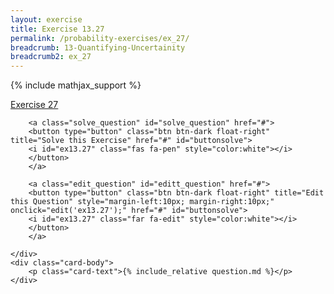 ```yaml
---
layout: exercise
title: Exercise 13.27
permalink: /probability-exercises/ex_27/
breadcrumb: 13-Quantifying-Uncertainity
breadcrumb2: ex_27
---
```


{% include mathjax_support %}

<div class="card">
    <div class="card-header p-2">
        <a href='#' class="p-2">Exercise 27
        </a>

        <a class="solve_question" id="solve_question" href="#">
        <button type="button" class="btn btn-dark float-right" title="Solve this Exercise" href="#" id="buttonsolve">
        <i id="ex13.27" class="fas fa-pen" style="color:white"></i>
        </button>
        </a>

        <a class="edit_question" id="editt_question" href="#">
        <button type="button" class="btn btn-dark float-right" title="Edit this Question" style="margin-left:10px; margin-right:10px;" onclick="edit('ex13.27');" href="#" id="buttonsolve">
        <i id="ex13.27" class="far fa-edit" style="color:white"></i>
        </button>
        </a>

    </div>
    <div class="card-body">
        <p class="card-text">{% include_relative question.md %}</p>
    </div>
</div>

<br>
